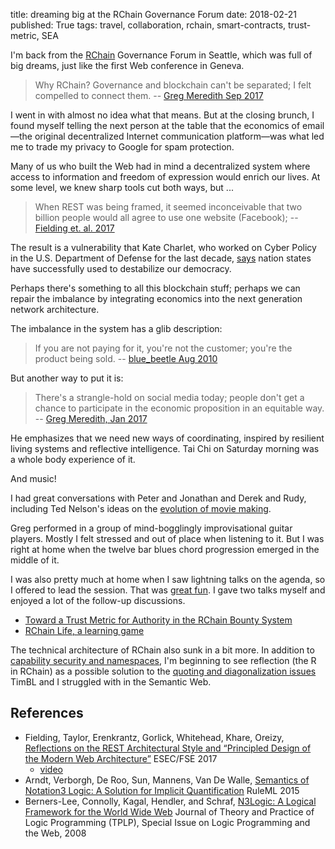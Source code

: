 title: dreaming big at the RChain Governance Forum
date: 2018-02-21
published: True
tags: travel, collaboration, rchain, smart-contracts, trust-metric, SEA

I'm back from the [RChain][] Governance Forum in Seattle, which was
full of big dreams, just like the first Web conference in Geneva.

> Why RChain? Governance and blockchain can't be separated; I felt
> compelled to connect them. -- [Greg Meredith Sep 2017][LGM1709]

[LGM1709]: https://platform.coop/2017/schedule/breakout-panels-next-money-new-tech-for-new-finance

I went in with almost no idea what that means. But at the closing
brunch, I found myself telling the next person at the table that the
economics of email—the original decentralized Internet communication
platform—was what led me to trade my privacy to Google for spam
protection.

Many of us who built the Web had in mind a decentralized system where
access to information and freedom of expression would enrich our lives.
At some level, we knew sharp tools cut both ways, but ...

> When REST was being framed, it seemed inconceivable that two billion
> people would all agree to use one website (Facebook); -- [Fielding et. al. 2017][RF17]

The result is a vulnerability that Kate Charlet, who worked on Cyber
Policy in the U.S. Department of Defense for the last decade, [says][KC18]
nation states have successfully used to destabilize our democracy.

Perhaps there's something to all this blockchain stuff; perhaps we can
repair the imbalance by integrating economics into the next generation
network architecture.

The imbalance in the system has a glib description:

> If you are not paying for it, you're not the customer; you're the
> product being sold. -- [blue_beetle Aug 2010][bb10]

But another way to put it is:

> There's a strangle-hold on social media today; people don't get a
> chance to participate in the economic proposition in an equitable
> way. -- [Greg Meredith, Jan 2017][LGM1701]

[bb10]: https://www.metafilter.com/95152/Userdriven-discontent#32560467
[RF17]: https://research.google.com/pubs/pub46310.html
[KC18]: http://www.irckc.org/m/event_details.asp?id=1041848
[RChain]: https://www.rchain.coop/
[LGM1701]: https://youtu.be/p0a0zu5APd4

He emphasizes that we need new ways of coordinating, inspired by
resilient living systems and reflective intelligence. Tai Chi on
Saturday morning was a whole body experience of it.

And music!

I had great conversations with Peter and Jonathan and Derek and Rudy,
including Ted Nelson's ideas on the [evolution of movie making][TN].

Greg performed in a group of mind-bogglingly improvisational guitar
players. Mostly I felt stressed and out of place when listening to it.
But I was right at home when the twelve bar blues chord progression
emerged in the middle of it.

I was also pretty much at home when I saw lightning talks on the
agenda, so I offered to lead the session.  That was [great
fun][ltvid]. I gave two talks myself and enjoyed a lot of the
follow-up discussions.

 - [Toward a Trust Metric for Authority in the RChain Bounty System][trust]
 - [RChain Life, a learning game][game]
 
[ltvid]: https://youtu.be/Mmkae9E93tk?t=1h46m13s
[trust]: https://docs.google.com/presentation/d/1XxdZxk9mWbB4cAely1_Ly5DZo8sTIeE4jq-s5gqiaqw/edit?usp=sharing
[game]: https://docs.google.com/presentation/d/1dW1nsNDJjXBd6YTBOxQ21GBGqHMt5Q8f3B1RIG3bNao/edit#slide=id.p
[TN]: http://www.madmode.com/2008/01/technology-that-inspires.html

The technical architecture of RChain also sunk in a bit more.
In addition to [capability security and namespaces][rchain1], I'm beginning
to see reflection (the R in RChain) as a possible solution
to the [quoting and diagonalization issues][CWM1601] TimBL and I struggled
with in the Semantic Web.

[CWM1601]: https://lists.w3.org/Archives/Public/public-cwm-talk/2016JanMar/0000.html
[rchain1]: http://www.madmode.com/2017/rchain-dev-retreat.html

## References

 - Fielding, Taylor, Erenkrantz, Gorlick, Whitehead, Khare, Oreizy,
   [Reflections on the REST Architectural Style and “Principled Design
   of the Modern Web Architecture”][RF17] ESEC/FSE 2017
    - [video](https://www.youtube.com/watch?v=6oFAmQUM8ws)
  - Arndt, Verborgh, De Roo, Sun, Mannens, Van De Walle, [Semantics of
    Notation3 Logic: A Solution for Implicit Quantification][DA1507]
    RuleML 2015
 - Berners-Lee, Connolly, Kagal, Hendler, and
   Schraf, [N3Logic: A Logical Framework for the World Wide
   Web][n3] Journal of Theory and Practice of Logic Programming
   (TPLP), Special Issue on Logic Programming and the Web, 2008

[DA1507]: http://link.springer.com/chapter/10.1007/978-3-319-21542-6_9
[n3]: https://arxiv.org/abs/0711.1533
